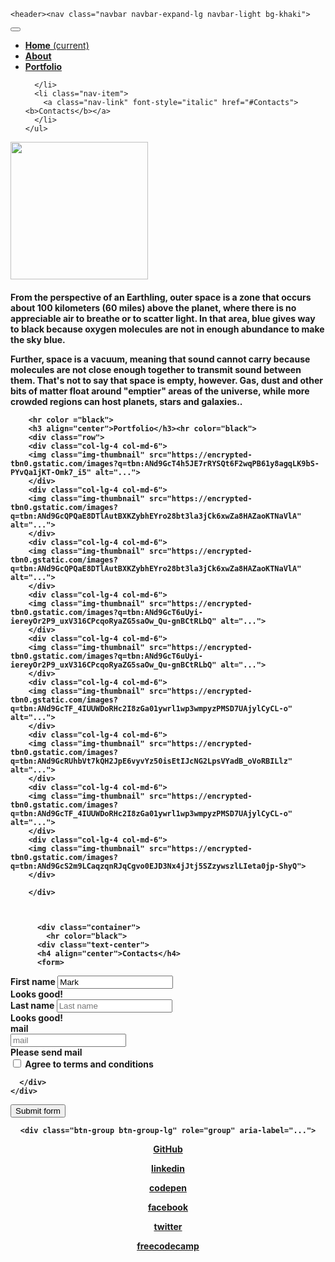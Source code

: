 <html>
<head>
	<style>
	
	.aboutme{
		background-color:darkgray;
	}	
	nav{
		background-color:violet;
	}
	h5{
		font-color:white;
	}
	body{
color:grey;
	}
</style>
  
<link rel="stylesheet" href="https://maxcdn.bootstrapcdn.com/bootstrap/4.0.0/css/bootstrap.min.css">

<link rel="stylesheet" type="text/css" href="https://maxcdn.bootstrapcdn.com/font-awesome/4.7.0/css/font-awesome.min.css">
	<title>Portfolio Page Santosh
	</title>
</head>
<body>
	<div class="container">
		
	<header><nav class="navbar navbar-expand-lg navbar-light bg-khaki">
  
  <button class="navbar-toggler" type="button" data-toggle="collapse" data-target="#navbarNav" aria-controls="navbarNav" aria-expanded="false" aria-label="Toggle navigation">
    <span class="navbar-toggler-icon"></span>
  </button>
  <div class="collapse navbar-collapse" id="navbarNav">
    <ul class="navbar-nav">
      <li class="nav-item active">
        <a class="nav-link" href="#"><b>Home</b> <span class="sr-only">(current)</span></a>
      </li>
      <li class="nav-item">
        <a class="nav-link" href="#Aboutme"><b>About</b></a>
      </li>
      <li class="nav-item">
        <a class="nav-link" href="#Space" onClick="document.getElementById('portfolio').scrollIntoView();"><b>Portfolio</b></a>
       
      </li>
      <li class="nav-item">
        <a class="nav-link" font-style="italic" href="#Contacts"><b>Contacts</b></a>
      </li>
    </ul>
  </div>
</nav></header>
<div class="container">
	<div class="aboutme">
	<div class="container">
          <div class="row">
	    <div class="col-lg-3"><img height="220px" width="220px" class="rounded-circle" src="https://encrypted-tbn0.gstatic.com/images?q=tbn:ANd9GcSBW9BwxE5HNx1-vb9aKSALMgYeIzS8icKkJ4VTztSG1U0F4JVy"></div>
	    <div class="col-lg-8"><h4>From the perspective of an Earthling, outer space is a zone that occurs about 100 kilometers (60 miles) above the planet, where there is no appreciable air to breathe or to scatter light. In that area, blue gives way to black because oxygen molecules are not in enough abundance to make the sky blue.

Further, space is a vacuum, meaning that sound cannot carry because molecules are not close enough together to transmit sound between them. That's not to say that space is empty, however. Gas, dust and other bits of matter float around "emptier" areas of the universe, while more crowded regions can host planets, stars and galaxies..
     
			
		<hr color ="black">
		<h3 align="center">Portfolio</h3><hr color="black">
		<div class="row">
		<div class="col-lg-4 col-md-6">
		<img class="img-thumbnail" src="https://encrypted-tbn0.gstatic.com/images?q=tbn:ANd9GcT4h5JE7rRYSQt6F2wqPB61y8agqLK9bS-PYvQa1jKT-Omk7_i5" alt="...">
		</div>
		<div class="col-lg-4 col-md-6">
		<img class="img-thumbnail" src="https://encrypted-tbn0.gstatic.com/images?q=tbn:ANd9GcQPQaE8DTlAutBXKZybhEYro28bt3la3jCk6xwZa8HAZaoKTNaVlA" alt="...">
		</div>
		<div class="col-lg-4 col-md-6">
		<img class="img-thumbnail" src="https://encrypted-tbn0.gstatic.com/images?q=tbn:ANd9GcQPQaE8DTlAutBXKZybhEYro28bt3la3jCk6xwZa8HAZaoKTNaVlA" alt="...">
		</div>
		<div class="col-lg-4 col-md-6">
		<img class="img-thumbnail" src="https://encrypted-tbn0.gstatic.com/images?q=tbn:ANd9GcT6uUyi-iereyOr2P9_uxV316CPcqoRyaZG5saOw_Qu-gnBCtRLbQ" alt="...">
		</div>
		<div class="col-lg-4 col-md-6">
		<img class="img-thumbnail" src="https://encrypted-tbn0.gstatic.com/images?q=tbn:ANd9GcT6uUyi-iereyOr2P9_uxV316CPcqoRyaZG5saOw_Qu-gnBCtRLbQ" alt="...">
		</div>
		<div class="col-lg-4 col-md-6">
		<img class="img-thumbnail" src="https://encrypted-tbn0.gstatic.com/images?q=tbn:ANd9GcTF_4IUUWDoRHc2I8zGa01ywrl1wp3wmpyzPMSD7UAjylCyCL-o" alt="...">
		</div>
		<div class="col-lg-4 col-md-6">
		<img class="img-thumbnail" src="https://encrypted-tbn0.gstatic.com/images?q=tbn:ANd9GcRUhbVt7kQH2JpE6vyvYz50isEtIJcNG2LpsVYadB_oVoRBILlz" alt="...">
		</div>
		<div class="col-lg-4 col-md-6">
		<img class="img-thumbnail" src="https://encrypted-tbn0.gstatic.com/images?q=tbn:ANd9GcTF_4IUUWDoRHc2I8zGa01ywrl1wp3wmpyzPMSD7UAjylCyCL-o" alt="...">
		</div>
		<div class="col-lg-4 col-md-6">
		<img class="img-thumbnail" src="https://encrypted-tbn0.gstatic.com/images?q=tbn:ANd9GcS2m9LCaqzqnRJqCgvo0EJD3Nx4jJtj5SZzywszlLIeta0jp-ShyQ">
		</div>
		  
		</div>
	

		  
		  <div class="container">
		  	<hr color="black">
		  <div class="text-center">
		  <h4 align="center">Contacts</h4>
		  <form>
  <div class="form-row">
    <div class="col-md-4 mb-3">
      <label for="validationServer01">First name</label>
      <input type="text" class="form-control is-valid" id="validationServer01" placeholder="First name" value="Mark" required>
      <div class="valid-feedback">
        Looks good!
      </div>
    </div>
    <div class="col-md-4 mb-3">
      <label for="validationServer02">Last name</label>
      <input type="text" class="form-control is-valid" id="validationServer02" placeholder="Last name"  required>
      <div class="valid-feedback">
        Looks good!
      </div>
    </div>
    <div class="col-md-4 mb-3">
      <label for="validationServerUsername">mail</label>
      <div class="input-group">
        <div class="input-group-prepend">
        </div>
        <input type="text" class="form-control is-valid" id="validationServerUsername" placeholder="mail" aria-describedby="inputGroupPrepend3" required>
        <div class="invalid-feedback">
          Please send mail
        </div>
      </div>
    </div>
  </div>
  <div class="form-group">
    <div class="form-check">
      <input class="form-check-input is-valid" type="checkbox" value="" id="invalidCheck3" required>
      <label class="form-check-label" for="invalidCheck3">
        Agree to terms and conditions
      </label>
      <div class="invalid-feedback">
        
      </div>
    </div>
  </div>
  <button class="btn btn-primary" type="submit">Submit form</button>
</form>

</div>
</div>

<div class="container">
	<center>

	<div class="btn-group btn-group-lg" role="group" aria-label="...">
<a href="https://github.com/sam2702" target="_blank" class="btn btn-default"><p><i class="fa fa-github" aria-hidden="true"></i> GitHub</p></a>
<a href="https://www.linkedin.com/in/santosh-kumar-234823133/" target="_blank" class="btn btn-default"><p><i class="fa fa-linkedin" aria-hidden="true"></i> linkedin</p></a>

<a href="https://codepen.io/dashboard/" target="_blank" class="btn btn-default"><p><i class="fa fa-codepen" aria-hidden="true"></i> codepen</p></a>
<a href="https://www.facebook.com/ssantosh2702" target="_blank" class="btn btn-default"><p><i class="fa fa-facebook" aria-hidden="true"></i> facebook</p></a>
<a href="https://twitter.com/Santosh36575299" target="_blank" class="btn btn-default"><p><i class="fa fa-twitter" aria-hidden="true"></i> twitter</p></a>
<a href="https://www.freecodecamp.org/sam2702" target="_blank" class="btn btn-default"><p><i class="fa fa-free-code-camp" aria-hidden="true"></i> freecodecamp</p></a>
</div>
